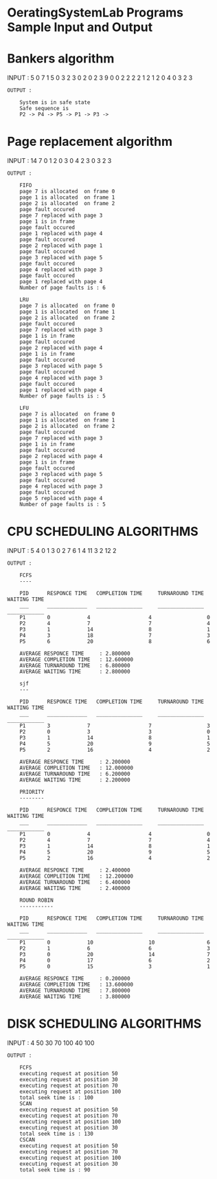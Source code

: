 # OeratingSystemLab Programs Sample Input and Output

# Bankers algorithm

INPUT : 
    		5
		0
		7
		1
		5
		0
		3
		2
		3
		0
		2
		0
		2
		3
		9
		0
		0
		2
		2
		2
		2
		1
		2
		1
		2
		0
		4
		0
		3
		2
		3
    
    OUTPUT :
    
		System is in safe state
		Safe sequence is
		P2 -> P4 -> P5 -> P1 -> P3 ->
        
# Page replacement algorithm

 INPUT : 
        14
        7
        0
        1
        2
        0
        3
        0
        4
        2
        3
        0
        3
        2
        3
        
    OUTPUT :
    
        FIFO
        page 7 is allocated  on frame 0
        page 1 is allocated  on frame 1
        page 2 is allocated  on frame 2
        page fault occured
        page 7 replaced with page 3
        page 1 is in frame
        page fault occured
        page 1 replaced with page 4
        page fault occured
        page 2 replaced with page 1
        page fault occured
        page 3 replaced with page 5
        page fault occured
        page 4 replaced with page 3
        page fault occured
        page 1 replaced with page 4
        Number of page faults is : 6

        LRU
        page 7 is allocated  on frame 0
        page 1 is allocated  on frame 1
        page 2 is allocated  on frame 2
        page fault occured
        page 7 replaced with page 3
        page 1 is in frame
        page fault occured
        page 2 replaced with page 4
        page 1 is in frame
        page fault occured
        page 3 replaced with page 5
        page fault occured
        page 4 replaced with page 3
        page fault occured
        page 1 replaced with page 4
        Number of page faults is : 5

        LFU
        page 7 is allocated  on frame 0
        page 1 is allocated  on frame 1
        page 2 is allocated  on frame 2
        page fault occured
        page 7 replaced with page 3
        page 1 is in frame
        page fault occured
        page 2 replaced with page 4
        page 1 is in frame
        page fault occured
        page 3 replaced with page 5
        page fault occured
        page 4 replaced with page 3
        page fault occured
        page 5 replaced with page 4
        Number of page faults is : 5
        
      
# CPU SCHEDULING ALGORITHMS

INPUT : 
        5
        4
        0
        1
        3
        0
        2
        7
        6
        1
        4
        11
        3
        2
        12
        2

    OUTPUT :
    
        FCFS
        ----

        PID 	 RESPONCE TIME 	 COMPLETION TIME 	 TURNAROUND TIME 	 WAITING TIME
        ___ 	 _____________ 	 _______________ 	 _______________ 	 ____________
        P1   	 0      	  4             	  4      	         0
        P2   	 4      	  7             	  7      	         4
        P3   	 1      	  14             	  8      	         1
        P4   	 3      	  18             	  7      	         3
        P5   	 6      	  20             	  8      	         6

        AVERAGE RESPONCE TIME     : 2.800000
        AVERAGE COMPLETION TIME   : 12.600000
        AVERAGE TURNAROUND TIME   : 6.800000
        AVERAGE WAITING TIME      : 2.800000

        sjf
        ---

        PID 	 RESPONCE TIME 	 COMPLETION TIME 	 TURNAROUND TIME 	 WAITING TIME
        ___ 	 _____________ 	 _______________ 	 _______________ 	 ____________
        P1   	 3      	  7             	  7      	         3
        P2   	 0      	  3             	  3      	         0
        P3   	 1      	  14             	  8      	         1
        P4   	 5      	  20             	  9      	         5
        P5   	 2      	  16             	  4      	         2

        AVERAGE RESPONCE TIME     : 2.200000
        AVERAGE COMPLETION TIME   : 12.000000
        AVERAGE TURNAROUND TIME   : 6.200000
        AVERAGE WAITING TIME      : 2.200000

        PRIORITY
        --------

        PID 	 RESPONCE TIME 	 COMPLETION TIME 	 TURNAROUND TIME 	 WAITING TIME
        ___ 	 _____________ 	 _______________ 	 _______________ 	 ____________
        P1   	 0      	  4             	  4      	         0
        P2   	 4      	  7             	  7      	         4
        P3   	 1      	  14             	  8      	         1
        P4   	 5      	  20             	  9      	         5
        P5   	 2      	  16             	  4      	         2

        AVERAGE RESPONCE TIME     : 2.400000
        AVERAGE COMPLETION TIME   : 12.200000
        AVERAGE TURNAROUND TIME   : 6.400000
        AVERAGE WAITING TIME      : 2.400000

        ROUND ROBIN
        -----------

        PID 	 RESPONCE TIME 	 COMPLETION TIME 	 TURNAROUND TIME 	 WAITING TIME
        ___ 	 _____________ 	 _______________ 	 _______________ 	 ____________
        P1   	 0      	  10             	  10      	         6
        P2   	 1      	  6             	  6      	         3
        P3   	 0      	  20             	  14      	         7
        P4   	 0      	  17             	  6      	         2
        P5   	 0      	  15             	  3      	         1

        AVERAGE RESPONCE TIME     : 0.200000
        AVERAGE COMPLETION TIME   : 13.600000
        AVERAGE TURNAROUND TIME   : 7.800000
        AVERAGE WAITING TIME      : 3.800000
	
	
# DISK SCHEDULING ALGORITHMS

INPUT :
		4
		50
		30
		70
		100
		40
		100
		
	OUTPUT :
	
		FCFS
		executing request at position 50
		executing request at position 30
		executing request at position 70
		executing request at position 100
		total seek time is : 100
		SCAN
		executing request at position 50
		executing request at position 70
		executing request at position 100
		executing request at position 30
		total seek time is : 130
		CSCAN
		executing request at position 50
		executing request at position 70
		executing request at position 100
		executing request at position 30
		total seek time is : 90
